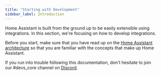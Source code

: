 ```yaml
---
title: "Starting with Development"
sidebar_label: Introduction
---
```


Home Assistant is built from the ground up to be easily extensible using integrations. In this section, we're focusing on how to develop integrations.

Before you start, make sure that you have read up on the [Home Assistant architecture](architecture_index.md) so that you are familiar with the concepts that make up Home Assistant.

If you run into trouble following this documentation, don't hesitate to join our #devs_core channel on [Discord](https://www.home-assistant.io/join-chat/).

